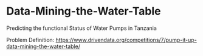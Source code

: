# Data-Mining-the-Water-Table

Predicting the functional Status of Water Pumps in Tanzania

Problem Definition:
https://www.drivendata.org/competitions/7/pump-it-up-data-mining-the-water-table/
